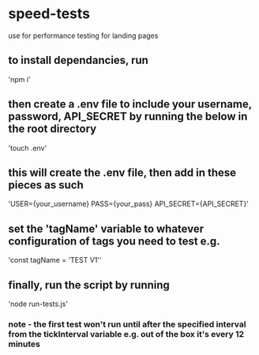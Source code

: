 # speed-tests
use for performance testing for landing pages

## to install dependancies, run
'npm i'

## then create a .env file to include your username, password, API_SECRET by running the below in the root directory
'touch .env'

## this will create the .env file, then add in these pieces as such
'USER={your_username}
PASS={your_pass}
API_SECRET={API_SECRET}'

## set the 'tagName' variable to whatever configuration of tags you need to test e.g.
'const tagName = 'TEST V1''

## finally, run the script by running
'node run-tests.js'

### note - the first test won't run until after the specified interval from the tickInterval variable e.g. out of the box it's every 12 minutes


